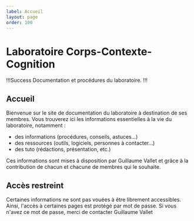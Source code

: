 ```yaml
---
label: Accueil
layout: page
order: 100
---
```


# Laboratoire Corps-Contexte-Cognition

!!!Success
Documentation et procédures du laboratoire.
!!!

## Accueil
Bienvenue sur le site de documentation du laboratoire à destination de ses membres.
Vous trouverez ici les informations essentielles à la vie du laboratoire, notamment :

- des informations (procédures, conseils, astuces...)
- des ressources (outils, logiciels, personnes à contacter...)
- des tuto (rédactions, présentation, etc.)

Ces informations sont mises à disposition par Guillaume Vallet et grâce à la contribution de chacun et chacune de membres qui le souhaite.

## Accès restreint
Certaines informations ne sont pas vouées à être librement accessibles. 
Ainsi, l'accès à certaines pages est protégé par mot de passe. 
Si vous n'avez ce mot de passe, merci de contacter Guillaume Vallet